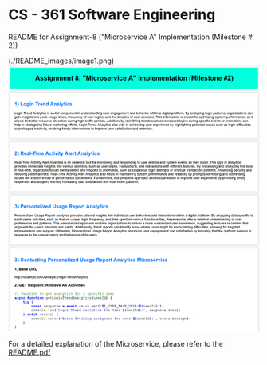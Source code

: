 <h1>CS - 361 Software Engineering</h1>
README for Assignment-8 ("Microservice A" Implementation (Milestone # 2))

(./README_images/image1.png)
![Alt text](./README_images/image1.png)

For a detailed explanation of the Microservice, please refer to the [README.pdf](./README.pdf)
